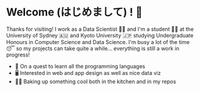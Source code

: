 # Welcome (はじめまして) ! 🌸

Thanks for visiting! I work as a Data Scientist 👨‍🔬 and I'm a student 👨‍🎓 at the University of Sydney 🇦🇺 and Kyoto University 🇯🇵 studying Undergraduate Honours in Computer Science and Data Science. I'm busy a lot of the time 😴 so my projects can take quite a while... everything is still a work in progress!

- 🦜 On a quest to learn all the programming languages
- 🖥 Interested in web and app design as well as nice data viz
- 👨‍🍳 Baking up something cool both in the kitchen and in my repos

